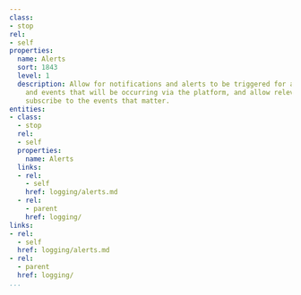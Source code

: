 ```yaml
---
class:
- stop
rel:
- self
properties:
  name: Alerts
  sort: 1843
  level: 1
  description: Allow for notifications and alerts to be triggered for all activity
    and events that will be occurring via the platform, and allow relevant users to
    subscribe to the events that matter.
entities:
- class:
  - stop
  rel:
  - self
  properties:
    name: Alerts
  links:
  - rel:
    - self
    href: logging/alerts.md
  - rel:
    - parent
    href: logging/
links:
- rel:
  - self
  href: logging/alerts.md
- rel:
  - parent
  href: logging/
...
```

